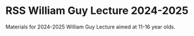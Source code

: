 # RSS William Guy Lecture 2024-2025

Materials for 2024-2025 William Guy Lecture aimed at 11-16 year olds.
